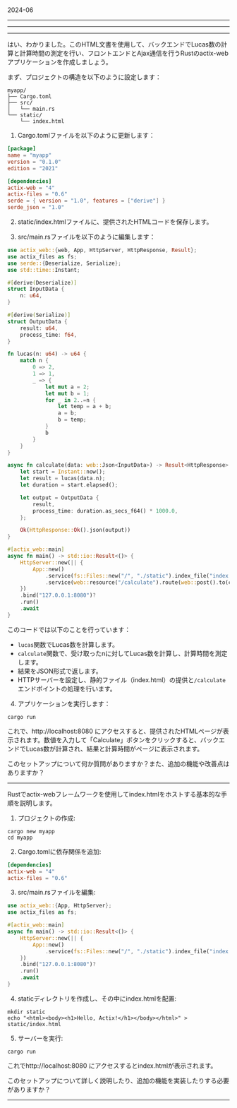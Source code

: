 ###
#
###
2024-06

---
---
---

はい、わかりました。このHTML文書を使用して、バックエンドでLucas数の計算と計算時間の測定を行い、フロントエンドとAjax通信を行うRustのactix-webアプリケーションを作成しましょう。

まず、プロジェクトの構造を以下のように設定します：

```
myapp/
├── Cargo.toml
├── src/
│   └── main.rs
└── static/
    └── index.html
```

1. Cargo.tomlファイルを以下のように更新します：

```toml
[package]
name = "myapp"
version = "0.1.0"
edition = "2021"

[dependencies]
actix-web = "4"
actix-files = "0.6"
serde = { version = "1.0", features = ["derive"] }
serde_json = "1.0"
```

2. static/index.htmlファイルに、提供されたHTMLコードを保存します。

3. src/main.rsファイルを以下のように編集します：

```rust
use actix_web::{web, App, HttpServer, HttpResponse, Result};
use actix_files as fs;
use serde::{Deserialize, Serialize};
use std::time::Instant;

#[derive(Deserialize)]
struct InputData {
    n: u64,
}

#[derive(Serialize)]
struct OutputData {
    result: u64,
    process_time: f64,
}

fn lucas(n: u64) -> u64 {
    match n {
        0 => 2,
        1 => 1,
        _ => {
            let mut a = 2;
            let mut b = 1;
            for _ in 2..=n {
                let temp = a + b;
                a = b;
                b = temp;
            }
            b
        }
    }
}

async fn calculate(data: web::Json<InputData>) -> Result<HttpResponse> {
    let start = Instant::now();
    let result = lucas(data.n);
    let duration = start.elapsed();

    let output = OutputData {
        result,
        process_time: duration.as_secs_f64() * 1000.0,
    };

    Ok(HttpResponse::Ok().json(output))
}

#[actix_web::main]
async fn main() -> std::io::Result<()> {
    HttpServer::new(|| {
        App::new()
            .service(fs::Files::new("/", "./static").index_file("index.html"))
            .service(web::resource("/calculate").route(web::post().to(calculate)))
    })
    .bind("127.0.0.1:8080")?
    .run()
    .await
}
```

このコードでは以下のことを行っています：

- `lucas`関数でLucas数を計算します。
- `calculate`関数で、受け取ったnに対してLucas数を計算し、計算時間を測定します。
- 結果をJSON形式で返します。
- HTTPサーバーを設定し、静的ファイル（index.html）の提供と`/calculate`エンドポイントの処理を行います。

4. アプリケーションを実行します：

```
cargo run
```

これで、http://localhost:8080 にアクセスすると、提供されたHTMLページが表示されます。数値を入力して「Calculate」ボタンをクリックすると、バックエンドでLucas数が計算され、結果と計算時間がページに表示されます。

このセットアップについて何か質問がありますか？また、追加の機能や改善点はありますか？

---

Rustでactix-webフレームワークを使用してindex.htmlをホストする基本的な手順を説明します。

1. プロジェクトの作成:
```
cargo new myapp
cd myapp
```

2. Cargo.tomlに依存関係を追加:
```toml
[dependencies]
actix-web = "4"
actix-files = "0.6"
```

3. src/main.rsファイルを編集:

```rust
use actix_web::{App, HttpServer};
use actix_files as fs;

#[actix_web::main]
async fn main() -> std::io::Result<()> {
    HttpServer::new(|| {
        App::new()
            .service(fs::Files::new("/", "./static").index_file("index.html"))
    })
    .bind("127.0.0.1:8080")?
    .run()
    .await
}
```

4. staticディレクトリを作成し、その中にindex.htmlを配置:
```
mkdir static
echo "<html><body><h1>Hello, Actix!</h1></body></html>" > static/index.html
```

5. サーバーを実行:
```
cargo run
```

これでhttp://localhost:8080 にアクセスするとindex.htmlが表示されます。

このセットアップについて詳しく説明したり、追加の機能を実装したりする必要がありますか？

---
